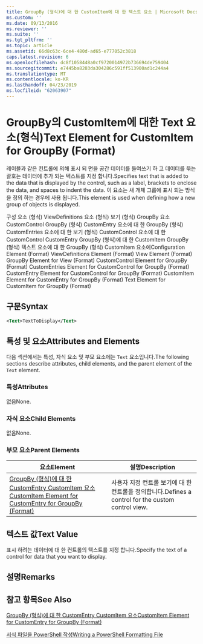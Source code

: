 ```yaml
---
title: GroupBy (형식)에 대 한 CustomItem에 대 한 텍스트 요소 | Microsoft Docs
ms.custom: ''
ms.date: 09/13/2016
ms.reviewer: ''
ms.suite: ''
ms.tgt_pltfrm: ''
ms.topic: article
ms.assetid: 66d8c63c-6ce4-480d-ad65-e777052c3818
caps.latest.revision: 6
ms.openlocfilehash: dc8f1058448a0cf9720014972b736694de759404
ms.sourcegitcommit: e7445ba8203da304286c591ff513900ad1c244a4
ms.translationtype: MT
ms.contentlocale: ko-KR
ms.lasthandoff: 04/23/2019
ms.locfileid: "62063907"
---
```

# <a name="text-element-for-customitem-for-groupby-format"></a><span data-ttu-id="8b7d1-102">GroupBy의 CustomItem에 대한 Text 요소(형식)</span><span class="sxs-lookup"><span data-stu-id="8b7d1-102">Text Element for CustomItem for GroupBy (Format)</span></span>

<span data-ttu-id="8b7d1-103">레이블과 같은 컨트롤에 의해 표시 되 면을 공간 데이터를 들여쓰기 하 고 데이터를 묶는 괄호는 데이터에 추가 되는 텍스트를 지정 합니다.</span><span class="sxs-lookup"><span data-stu-id="8b7d1-103">Specifies text that is added to the data that is displayed by the control, such as a label, brackets to enclose the data, and spaces to indent the data.</span></span> <span data-ttu-id="8b7d1-104">이 요소는 새 개체 그룹에 표시 되는 방식을 정의 하는 경우에 사용 됩니다.</span><span class="sxs-lookup"><span data-stu-id="8b7d1-104">This element is used when defining how a new group of objects is displayed.</span></span>

<span data-ttu-id="8b7d1-105">구성 요소 (형식) ViewDefinitions 요소 (형식) 보기 (형식) GroupBy 요소 CustomControl GroupBy (형식) CustomEntry 요소에 대 한 GroupBy (형식) CustomEntries 요소에 대 한 보기 (형식) CustomControl 요소에 대 한 CustomControl CustomEntry GroupBy (형식)에 대 한 CustomItem GroupBy (형식) 텍스트 요소에 대 한 GroupBy (형식) CustomItem 요소에</span><span class="sxs-lookup"><span data-stu-id="8b7d1-105">Configuration Element (Format) ViewDefinitions Element (Format) View Element (Format) GroupBy Element for View (Format) CustomControl Element for GroupBy (Format) CustomEntries Element for CustomControl for GroupBy (Format) CustomEntry Element for CustomControl for GroupBy (Format) CustomItem Element for CustomEntry for GroupBy (Format) Text Element for CustomItem for GroupBy (Format)</span></span>

## <a name="syntax"></a><span data-ttu-id="8b7d1-106">구문</span><span class="sxs-lookup"><span data-stu-id="8b7d1-106">Syntax</span></span>

```xml
<Text>TextToDisplay</Text>
```

## <a name="attributes-and-elements"></a><span data-ttu-id="8b7d1-107">특성 및 요소</span><span class="sxs-lookup"><span data-stu-id="8b7d1-107">Attributes and Elements</span></span>

<span data-ttu-id="8b7d1-108">다음 섹션에서는 특성, 자식 요소 및 부모 요소에는 `Text` 요소입니다.</span><span class="sxs-lookup"><span data-stu-id="8b7d1-108">The following sections describe attributes, child elements, and the parent element of the `Text` element.</span></span>

### <a name="attributes"></a><span data-ttu-id="8b7d1-109">특성</span><span class="sxs-lookup"><span data-stu-id="8b7d1-109">Attributes</span></span>

<span data-ttu-id="8b7d1-110">없음</span><span class="sxs-lookup"><span data-stu-id="8b7d1-110">None.</span></span>

### <a name="child-elements"></a><span data-ttu-id="8b7d1-111">자식 요소</span><span class="sxs-lookup"><span data-stu-id="8b7d1-111">Child Elements</span></span>

<span data-ttu-id="8b7d1-112">없음</span><span class="sxs-lookup"><span data-stu-id="8b7d1-112">None.</span></span>

### <a name="parent-elements"></a><span data-ttu-id="8b7d1-113">부모 요소</span><span class="sxs-lookup"><span data-stu-id="8b7d1-113">Parent Elements</span></span>

|<span data-ttu-id="8b7d1-114">요소</span><span class="sxs-lookup"><span data-stu-id="8b7d1-114">Element</span></span>|<span data-ttu-id="8b7d1-115">설명</span><span class="sxs-lookup"><span data-stu-id="8b7d1-115">Description</span></span>|
|-------------|-----------------|
|[<span data-ttu-id="8b7d1-116">GroupBy (형식)에 대 한 CustomEntry CustomItem 요소</span><span class="sxs-lookup"><span data-stu-id="8b7d1-116">CustomItem Element for CustomEntry for GroupBy (Format)</span></span>](./customitem-element-for-customentry-for-groupby-format.md)|<span data-ttu-id="8b7d1-117">사용자 지정 컨트롤 보기에 대 한 컨트롤을 정의합니다.</span><span class="sxs-lookup"><span data-stu-id="8b7d1-117">Defines a control for the custom control view.</span></span>|

## <a name="text-value"></a><span data-ttu-id="8b7d1-118">텍스트 값</span><span class="sxs-lookup"><span data-stu-id="8b7d1-118">Text Value</span></span>

<span data-ttu-id="8b7d1-119">표시 하려는 데이터에 대 한 컨트롤의 텍스트를 지정 합니다.</span><span class="sxs-lookup"><span data-stu-id="8b7d1-119">Specify the text of a control for data that you want to display.</span></span>

## <a name="remarks"></a><span data-ttu-id="8b7d1-120">설명</span><span class="sxs-lookup"><span data-stu-id="8b7d1-120">Remarks</span></span>

## <a name="see-also"></a><span data-ttu-id="8b7d1-121">참고 항목</span><span class="sxs-lookup"><span data-stu-id="8b7d1-121">See Also</span></span>

[<span data-ttu-id="8b7d1-122">GroupBy (형식)에 대 한 CustomEntry CustomItem 요소</span><span class="sxs-lookup"><span data-stu-id="8b7d1-122">CustomItem Element for CustomEntry for GroupBy (Format)</span></span>](./customitem-element-for-customentry-for-groupby-format.md)

[<span data-ttu-id="8b7d1-123">서식 파일을 PowerShell 작성</span><span class="sxs-lookup"><span data-stu-id="8b7d1-123">Writing a PowerShell Formatting File</span></span>](./writing-a-powershell-formatting-file.md)
